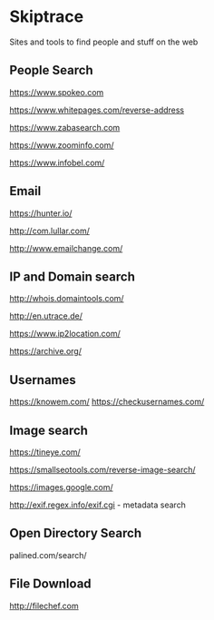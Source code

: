 # Skiptrace
Sites and tools to find people and stuff on the web

## People Search
https://www.spokeo.com

https://www.whitepages.com/reverse-address

https://www.zabasearch.com

https://www.zoominfo.com/

https://www.infobel.com/

## Email
https://hunter.io/

http://com.lullar.com/

http://www.emailchange.com/

## IP and Domain search
http://whois.domaintools.com/

http://en.utrace.de/

https://www.ip2location.com/

https://archive.org/

## Usernames
https://knowem.com/
https://checkusernames.com/

## Image search
https://tineye.com/

https://smallseotools.com/reverse-image-search/

https://images.google.com/

http://exif.regex.info/exif.cgi  - metadata search

## Open Directory Search
palined.com/search/

## File Download
http://filechef.com
